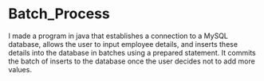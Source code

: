 # Batch_Process
I made a program in java that establishes a connection to a MySQL database, allows the user to input employee details, and inserts these details into the database in batches using a prepared statement. It commits the batch of inserts to the database once the user decides not to add more values.

